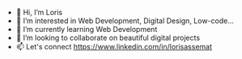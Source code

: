 - 👋 Hi, I’m Loris
- 👀 I’m interested in Web Development, Digital Design, Low-code...
- 🌱 I’m currently learning Web Development
- 💞️ I’m looking to collaborate on beautiful digital projects
- 📫 Let's connect https://www.linkedin.com/in/lorisassemat

<!---
LorisLorisLoris/LorisLorisLoris is a ✨ special ✨ repository because its `README.md` (this file) appears on your GitHub profile.
You can click the Preview link to take a look at your changes.
--->
